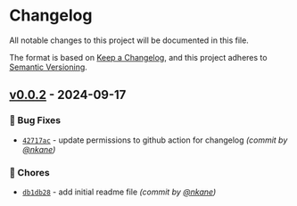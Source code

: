# Changelog
All notable changes to this project will be documented in this file.

The format is based on [Keep a Changelog](https://keepachangelog.com/en/1.0.0/),
and this project adheres to [Semantic Versioning](https://semver.org/spec/v2.0.0.html).

## [v0.0.2] - 2024-09-17
### :bug: Bug Fixes
- [`42717ac`](https://github.com/nkane/conventional-commits/commit/42717ac71bae24878e68e0c25bffb0163fa396ec) - update permissions to github action for changelog *(commit by [@nkane](https://github.com/nkane))*

### :wrench: Chores
- [`db1db28`](https://github.com/nkane/conventional-commits/commit/db1db28202aa78ba429b14c47a99c7497dd9aca4) - add initial readme file *(commit by [@nkane](https://github.com/nkane))*

[v0.0.2]: https://github.com/nkane/conventional-commits/compare/v0.0.1...v0.0.2
